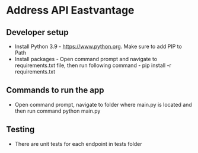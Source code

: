 # Address API Eastvantage

## Developer setup
* Install Python 3.9 - https://www.python.org. Make sure to add PIP to Path
* Install packages - Open command prompt and navigate to requirements.txt file, then run following command - pip install -r requirements.txt
## Commands to run the app
* Open command prompt, navigate to folder where main.py is located and then run command python main.py
## Testing
* There are unit tests for each endpoint in tests folder


